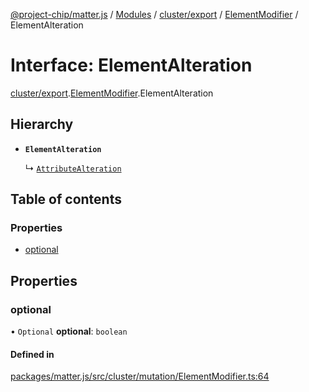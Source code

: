 [@project-chip/matter.js](../README.md) / [Modules](../modules.md) / [cluster/export](../modules/cluster_export.md) / [ElementModifier](../modules/cluster_export.ElementModifier.md) / ElementAlteration

# Interface: ElementAlteration

[cluster/export](../modules/cluster_export.md).[ElementModifier](../modules/cluster_export.ElementModifier.md).ElementAlteration

## Hierarchy

- **`ElementAlteration`**

  ↳ [`AttributeAlteration`](cluster_export.ElementModifier.AttributeAlteration.md)

## Table of contents

### Properties

- [optional](cluster_export.ElementModifier.ElementAlteration.md#optional)

## Properties

### optional

• `Optional` **optional**: `boolean`

#### Defined in

[packages/matter.js/src/cluster/mutation/ElementModifier.ts:64](https://github.com/project-chip/matter.js/blob/5f71eedebdb9fa54338bde320c311bb359b7455d/packages/matter.js/src/cluster/mutation/ElementModifier.ts#L64)

